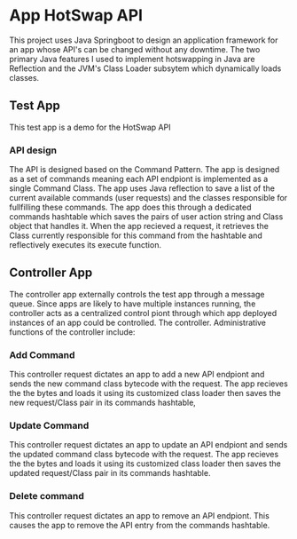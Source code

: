 # App HotSwap API
This project uses Java Springboot to design an application framework for an app whose API's can be changed without any downtime. The two primary Java features I used to implement hotswapping in Java are Reflection and the JVM's Class Loader subsytem which dynamically loads classes.
## Test App
This test app is a demo for the HotSwap API
### API design
The API is designed based on the Command Pattern. The app is designed as a set of commands meaning each API endpiont is implemented as a single Command Class. The app uses Java reflection to save a list of the current available commands (user requests) and the classes responsible for fullfilling these commands. The app does this through a dedicated commands hashtable which saves the pairs of user action string and Class object that handles it. When the app recieved a request, it retrieves the Class currently responsible for this command from the hashtable and reflectively executes its execute function.
## Controller App
The controller app externally controls the test app through a message queue. Since apps are likely to have multiple instances running, the controller acts as a centralized control piont through which app deployed instances of an app could be controlled. The controller. Administrative functions of the controller include:
### Add Command
This controller request dictates an app to add a new API endpiont and sends the new command class bytecode with the request. The app recieves the the bytes and loads it using its customized class loader then saves the new request/Class pair in its commands hashtable,
### Update Command
This controller request dictates an app to update an API endpiont and sends the updated command class bytecode with the request. The app recieves the the bytes and loads it using its customized class loader then saves the updated request/Class pair in its commands hashtable.
### Delete command
This controller request dictates an app to remove an API endpiont. This causes the app to remove the API entry from the commands hashtable.


